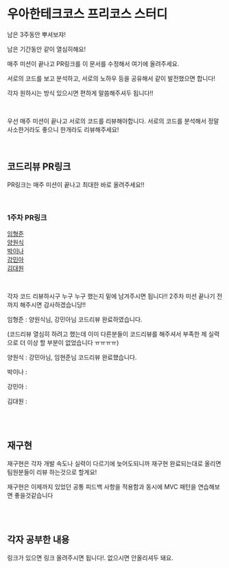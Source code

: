 # 우아한테크코스 프리코스 스터디
남은 3주동안 뿌셔보쟈!

<p>남은 기간동안 같이 열심히해요!</p>
<p>매주 미션이 끝나고 PR링크를 이 문서를 수정해서 여기에 올려주세요.</p>
<p>서로의 코드를 보고 분석하고, 서로의 노하우 등을 공유해서 같이 발전했으면 합니다!</p>
<p>각자 원하시는 방식 있으시면 편하게 말씀해주셔두 됩니다!!</p>

<br>

우선 매주 미션이 끝나고 서로의 코드를 리뷰해야합니다.
서로의 코드를 분석해서 정말 사소한거라도 좋으니 한개라도 리뷰해주세요!

<br>


## 코드리뷰 PR링크
PR링크는 매주 미션이 끝나고 최대한 바로 올려주세요!!

<br>

### 1주차 PR링크
[임형준](https://github.com/woowacourse-precourse/kotlin-baseball-6/pull/51)
<br>
[양원식](https://github.com/woowacourse-precourse/kotlin-baseball-6/pull/7)
<br>
[박이나](https://github.com/woowacourse-precourse/kotlin-baseball-6/pull/77)
<br>
[강민아](https://github.com/woowacourse-precourse/kotlin-baseball-6/pull/30)
<br>
[김대원](https://github.com/woowacourse-precourse/kotlin-baseball-6/pull/188)

<br>
<p>각자 코드 리뷰하시구 누구 누구 했는지 밑에 남겨주시면 됩니다!! 2주차 미션 끝나기 전까지 해주시면 감사하겠습니당!!</p>
<p>임형준 : 양원식님, 강민아님 코드리뷰 완료하였습니다.</p>
<p>(코드리뷰 열심히 하려고 했는데 이미 다른분들이 코드리뷰를 해주셔서 부족한 제 실력으로 더 이상 할 부분이 없었습니다 ㅠㅠㅠㅠ)</p>
<p>양원식 : 강민아님, 임현준님 코드리뷰 완료했습니다.</p>
<p>박이나 : </p>
<p>강민아 : </p>
<p>김대원 : </p>

<br><br>
## 재구현
<p>재구현은 각자 개발 속도나 실력이 다르기에 늦어도되니까 재구현 완료되는대로 올리면 팀원분들이 리뷰 하는것으로 할게요!</p>
<p>재구현은 이제까지 있었던 공통 피드백 사항을 적용함과 동시에 MVC 패턴을 연습해보면 좋을것같습니다</p>


<br><br>
## 각자 공부한 내용
링크가 있으면 링크 올려주시면 됩니다!. 없으시면 안올리셔두 돼요.
